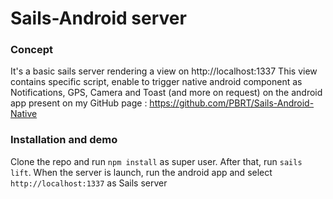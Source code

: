 # Sails-Android server
### Concept

It's a basic sails server rendering a view on http://localhost:1337
This view contains specific script, enable to trigger native android component as Notifications, GPS, Camera and Toast (and more on request) on the android app present on my GitHub page : https://github.com/PBRT/Sails-Android-Native

### Installation and demo

Clone the repo and run ``npm install`` as super user. After that, run ``sails lift``.
When the server is launch, run the android app and select ``http://localhost:1337`` as Sails server 

